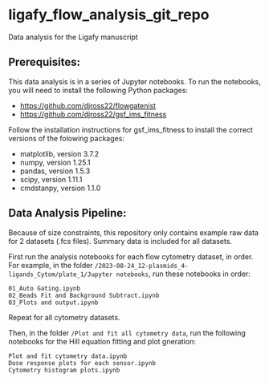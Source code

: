 # ligafy_flow_analysis_git_repo
Data analysis for the Ligafy manuscript
## Prerequisites:
This data analysis is in a series of Jupyter notebooks.
To run the notebooks, you will need to install the following Python packages:
- https://github.com/djross22/flowgatenist
- https://github.com/djross22/gsf_ims_fitness

Follow the installation instructions for gsf_ims_fitness to install the correct versions of the folowing packages:
- matplotlib, version 3.7.2
- numpy, version 1.25.1
- pandas, version 1.5.3
- scipy, version 1.11.1
- cmdstanpy, version 1.1.0

## Data Analysis Pipeline:
Because of size constraints, this repository only contains example raw data for 2 datasets (.fcs files). Summary data is included for all datasets.

First run the analysis notebooks for each flow cytometry dataset, in order.
For example, in the folder `/2023-08-24_12-plasmids_4-ligands_Cytom/plate_1/Jupyter notebooks`, run these notebooks in order:
```
01_Auto Gating.ipynb
02_Beads Fit and Background Subtract.ipynb
03_Plots and output.ipynb
```

Repeat for all cytometry datasets.

Then, in the folder `/Plot and fit all cytometry data`, run the following notebooks for the Hill equation fitting and plot gneration:
```
Plot and fit cytometry data.ipynb
Dose response plots for each sensor.ipynb
Cytometry histogram plots.ipynb
```
 
